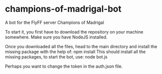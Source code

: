# champions-of-madrigal-bot
A bot for the FlyFF server Champions of Madrigal

To start it, you first have to download the repository on your machine somewhere. Make sure you have NodeJS installed.

Once you downloaded all the files, head to the main directory and install the missing package with the help of: npm install
This should install all the missing packages, to start the bot, use: node bot.js

Perhaps you want to change the token in the auth.json file.